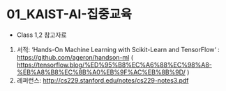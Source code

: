 # 01_KAIST-AI-집중교육

- Class 1,2 참고자료
 1. 서적: ‘Hands-On Machine Learning with Scikit-Learn and TensorFlow‘
  : https://github.com/ageron/handson-ml ( https://tensorflow.blog/%ED%95%B8%EC%A6%88%EC%98%A8-%EB%A8%B8%EC%8B%A0%EB%9F%AC%EB%8B%9D/ )
 2. 레퍼런스: http://cs229.stanford.edu/notes/cs229-notes3.pdf
